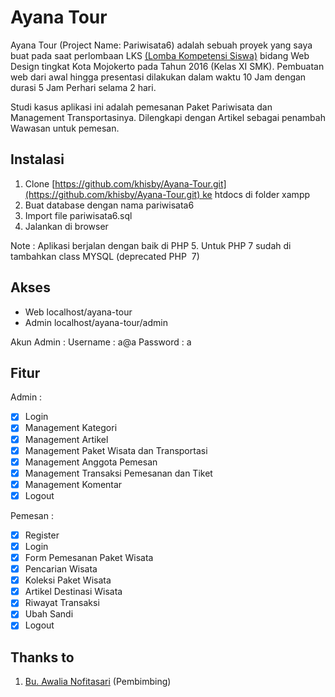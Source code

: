 # Ayana Tour

Ayana Tour (Project Name: Pariwisata6) adalah sebuah proyek yang saya buat pada saat perlombaan LKS [(Lomba Kompetensi Siswa)](https://id.wikipedia.org/wiki/Lomba_Kompetensi_Siswa) bidang Web Design tingkat Kota Mojokerto pada Tahun 2016 (Kelas XI SMK). Pembuatan web dari awal hingga presentasi dilakukan dalam waktu 10 Jam dengan durasi 5 Jam Perhari selama 2 hari.

Studi kasus aplikasi ini adalah pemesanan Paket Pariwisata dan Management Transportasinya. Dilengkapi dengan Artikel sebagai penambah Wawasan untuk pemesan.

## **Instalasi**

1. Clone [https://github.com/khisby/Ayana-Tour.git](https://github.com/khisby/Ayana-Tour.git) ke htdocs di folder xampp
2. Buat database dengan nama pariwisata6
3. Import file pariwisata6.sql
4. Jalankan di browser

Note : Aplikasi berjalan dengan baik di PHP 5. Untuk PHP 7 sudah di tambahkan class MYSQL (deprecated PHP  7)

## Akses

* Web localhost/ayana-tour
* Admin localhost/ayana-tour/admin

Akun Admin :
Username : a@a
Password : a

## Fitur

Admin :

* [x] Login
* [x] Management Kategori
* [x] Management Artikel
* [x] Management Paket Wisata dan Transportasi
* [x] Management Anggota Pemesan
* [x] Management Transaksi Pemesanan dan Tiket
* [x] Management Komentar
* [x] Logout

Pemesan :

* [x] Register
* [x] Login
* [x] Form Pemesanan Paket Wisata
* [x] Pencarian Wisata
* [x] Koleksi Paket Wisata
* [x] Artikel Destinasi Wisata
* [x] Riwayat Transaksi
* [x] Ubah Sandi
* [x] Logout

## Thanks to

1. [Bu. Awalia Nofitasari](https://www.linkedin.com/in/awalia/) (Pembimbing)